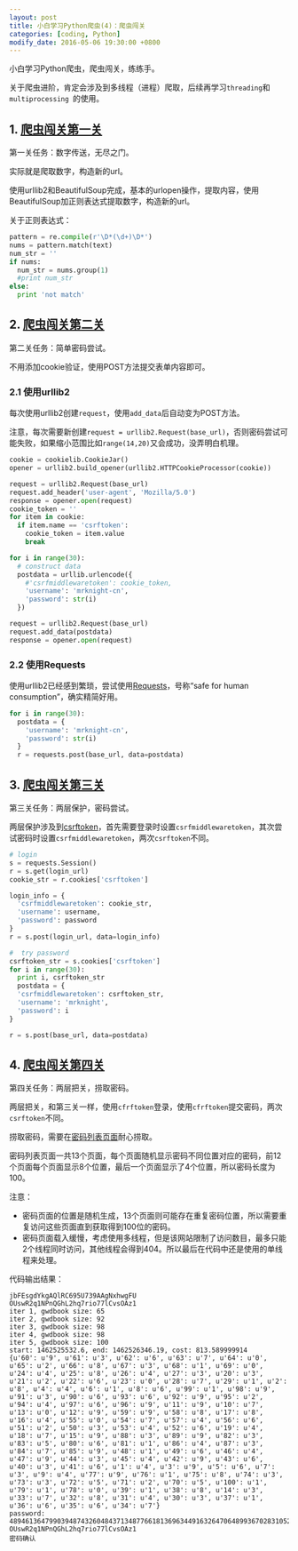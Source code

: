 ```yaml
---
layout: post
title: 小白学习Python爬虫(4)：爬虫闯关
categories: [coding, Python]
modify_date: 2016-05-06 19:30:00 +0800
---
```


小白学习Python爬虫，爬虫闯关，练练手。

关于爬虫进阶，肯定会涉及到多线程（进程）爬取，后续再学习`threading`和`multiprocessing `的使用。

## 1. [爬虫闯关第一关](http://www.heibanke.com/lesson/crawler_ex00/)

第一关任务：数字传送，无尽之门。

实际就是爬取数字，构造新的url。

使用urllib2和BeautifulSoup完成，基本的urlopen操作，提取内容，使用BeautifulSoup加正则表达式提取数字，构造新的url。

关于正则表达式：

``` Python
pattern = re.compile(r'\D*(\d+)\D*')
nums = pattern.match(text)
num_str = ''
if nums:
  num_str = nums.group(1)
  #print num_str
else:
  print 'not match'
```

## 2. [爬虫闯关第二关](http://www.heibanke.com/lesson/crawler_ex01/)

第二关任务：简单密码尝试。

不用添加cookie验证，使用POST方法提交表单内容即可。

### 2.1 使用urllib2

每次使用urllib2创建`request`，使用`add_data`后自动变为POST方法。

注意，每次需要新创建`request = urllib2.Request(base_url)`，否则密码尝试可能失败，如果缩小范围比如`range(14,20)`又会成功，没弄明白机理。

``` Python
cookie = cookielib.CookieJar()
opener = urllib2.build_opener(urllib2.HTTPCookieProcessor(cookie))

request = urllib2.Request(base_url)
request.add_header('user-agent', 'Mozilla/5.0')
response = opener.open(request)
cookie_token = ''
for item in cookie:
  if item.name == 'csrftoken':
    cookie_token = item.value
    break

for i in range(30):
  # construct data
  postdata = urllib.urlencode({
    #'csrfmiddlewaretoken': cookie_token,
    'username': 'mrknight-cn',
    'password': str(i)
  })

request = urllib2.Request(base_url)
request.add_data(postdata)
response = opener.open(request)
```

### 2.2 使用Requests
使用urllib2已经感到繁琐，尝试使用[Requests](http://www.python-requests.org/en/master/)，号称“safe for human consumption”，确实精简好用。

``` Python
for i in range(30):
  postdata = {
    'username': 'mrknight-cn',
    'password': str(i)
  }
  r = requests.post(base_url, data=postdata)
```

## 3. [爬虫闯关第三关](http://www.heibanke.com/lesson/crawler_ex02/)

第三关任务：两层保护，密码尝试。

两层保护涉及到[csrftoken](http://baike.baidu.com/view/1609487.htm)，首先需要登录时设置`csrfmiddlewaretoken`，其次尝试密码时设置`csrfmiddlewaretoken`，两次`csrftoken`不同。

``` Python
# login
s = requests.Session()
r = s.get(login_url)
cookie_str = r.cookies['csrftoken']

login_info = {
  'csrfmiddlewaretoken': cookie_str,
  'username': username,
  'password': password
}
r = s.post(login_url, data=login_info)

#  try password
csrftoken_str = s.cookies['csrftoken']
for i in range(30):
  print i, csrftoken_str
  postdata = {
  'csrfmiddlewaretoken': csrftoken_str,
  'username': 'mrknight',
  'password': i
}

r = s.post(base_url, data=postdata)
```

## 4. [爬虫闯关第四关](http://www.heibanke.com/lesson/crawler_ex03/)

第四关任务：两层把关，捞取密码。

两层把关，和第三关一样，使用`cfrftoken`登录，使用`cfrftoken`提交密码，两次`csrftoken`不同。

捞取密码，需要在[密码列表页面](http://www.heibanke.com/lesson/crawler_ex03/pw_list/)耐心捞取。

密码列表页面一共13个页面，每个页面随机显示密码不同位置对应的密码，前12个页面每个页面显示8个位置，最后一个页面显示了4个位置，所以密码长度为100。

注意：

* 密码页面的位置是随机生成，13个页面则可能存在重复密码位置，所以需要重复访问这些页面直到获取得到100位的密码。
* 密码页面载入缓慢，考虑使用多线程，但是该网站限制了访问数目，最多只能2个线程同时访问，其他线程会得到404。所以最后在代码中还是使用的单线程来处理。

代码输出结果：
```
jbFEsgdYkgAQlRC695U739AAgNxhwgFU
OUswR2q1NPnQGhL2hq7rio77lCvsOAz1
iter 1, gwdbook size: 65
iter 2, gwdbook size: 92
iter 3, gwdbook size: 98
iter 4, gwdbook size: 98
iter 5, gwdbook size: 100
start: 1462525532.6, end: 1462526346.19, cost: 813.589999914
{u'60': u'9', u'61': u'3', u'62': u'6', u'63': u'7', u'64': u'0', u'65': u'2', u'66': u'8', u'67': u'3', u'68': u'1', u'69': u'0', u'24': u'4', u'25': u'8', u'26': u'4', u'27': u'3', u'20': u'3', u'21': u'2', u'22': u'6', u'23': u'0', u'28': u'7', u'29': u'1', u'2': u'8', u'4': u'4', u'6': u'1', u'8': u'6', u'99': u'1', u'98': u'9', u'91': u'3', u'90': u'6', u'93': u'6', u'92': u'9', u'95': u'2', u'94': u'4', u'97': u'6', u'96': u'9', u'11': u'9', u'10': u'7', u'13': u'0', u'12': u'9', u'59': u'9', u'58': u'8', u'17': u'8', u'16': u'4', u'55': u'0', u'54': u'7', u'57': u'4', u'56': u'6', u'51': u'2', u'50': u'3', u'53': u'4', u'52': u'6', u'19': u'4', u'18': u'7', u'15': u'9', u'88': u'3', u'89': u'9', u'82': u'3', u'83': u'5', u'80': u'6', u'81': u'1', u'86': u'4', u'87': u'3', u'84': u'7', u'85': u'9', u'48': u'1', u'49': u'6', u'46': u'4', u'47': u'9', u'44': u'3', u'45': u'4', u'42': u'9', u'43': u'6', u'40': u'3', u'41': u'6', u'1': u'4', u'3': u'9', u'5': u'6', u'7': u'3', u'9': u'4', u'77': u'9', u'76': u'1', u'75': u'8', u'74': u'3', u'73': u'3', u'72': u'5', u'71': u'2', u'70': u'5', u'100': u'1', u'79': u'1', u'78': u'0', u'39': u'1', u'38': u'8', u'14': u'3', u'33': u'7', u'32': u'8', u'31': u'4', u'30': u'3', u'37': u'1', u'36': u'6', u'35': u'6', u'34': u'7'}
password:  4894613647990394874326048437134877661813696344916326470648993670283105253381901613579433963964296911
OUswR2q1NPnQGhL2hq7rio77lCvsOAz1
密码确认
```
